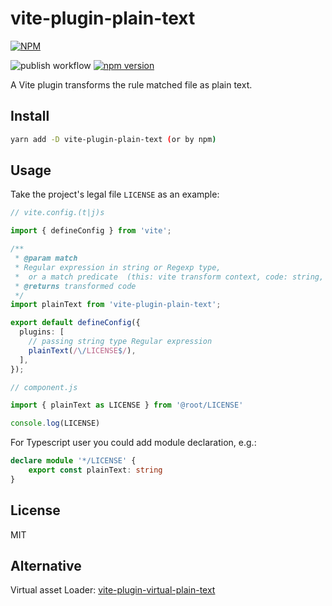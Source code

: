 # vite-plugin-plain-text

[![NPM](https://nodei.co/npm/vite-plugin-plain-text.png?downloads=true&downloadRank=true&stars=true)](https://nodei.co/npm/vite-plugin-plain-text/)

![publish workflow](https://github.com/zheeeng/vite-plugin-plain-text/actions/workflows/publish.yml/badge.svg)
[![npm version](https://img.shields.io/npm/v/vite-plugin-plain-text.svg)](https://www.npmjs.com/package/vite-plugin-plain-text)

A Vite plugin transforms the rule matched file as plain text.

## Install

```bash
yarn add -D vite-plugin-plain-text (or by npm)
```

## Usage

Take the project's legal file `LICENSE` as an example:

```ts
// vite.config.(t|j)s

import { defineConfig } from 'vite';

/**
 * @param match
 * Regular expression in string or Regexp type,
 *  or a match predicate  (this: vite transform context, code: string, id: file name string) => void
 * @returns transformed code
 */
import plainText from 'vite-plugin-plain-text';

export default defineConfig({
  plugins: [
    // passing string type Regular expression
    plainText(/\/LICENSE$/),
  ],
});
```

```js
// component.js

import { plainText as LICENSE } from '@root/LICENSE'

console.log(LICENSE)
```

For Typescript user you could add module declaration, e.g.:

```ts
declare module '*/LICENSE' {
    export const plainText: string
}
```

## License

MIT

## Alternative

Virtual asset Loader: [vite-plugin-virtual-plain-text](https://www.npmjs.com/package/vite-plugin-virtual-plain-text)
